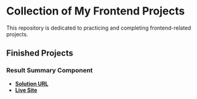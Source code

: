 # Collection of My Frontend Projects

This repository is dedicated to practicing and completing frontend-related projects.

## Finished Projects

### Result Summary Component
- **[Solution URL](https://github.com/nyiyezin/frontend-projects/tree/trunk/result-summary-component)**
- **[Live Site](https://nyz-result-summary-component.netlify.app/)**
